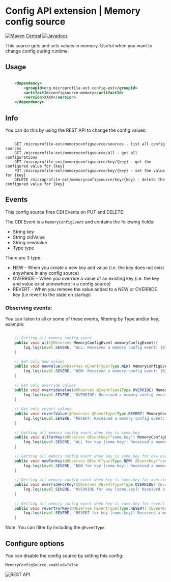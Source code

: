 # Config API extension | Memory config source

[![Maven Central](https://maven-badges.herokuapp.com/maven-central/org.microprofile-ext.config-ext/configsource-memory/badge.svg)](https://maven-badges.herokuapp.com/maven-central/org.microprofile-ext.config-ext/configsource-memory)
[![Javadocs](https://www.javadoc.io/badge/org.microprofile-ext.config-ext/configsource-memory.svg)](https://www.javadoc.io/doc/org.microprofile-ext.config-ext/configsource-memory)

This source gets and sets values in memory. Useful when you want to change config during runtime.

## Usage

```xml

    <dependency>
        <groupId>org.microprofile-ext.config-ext</groupId>
        <artifactId>configsource-memory</artifactId>
        <version>XXXX</version>
    </dependency>

```

## Info

You can do this by using the REST API to change the config values:

```

    GET /microprofile-ext/memoryconfigsource/sources - list all config sources
    GET /microprofile-ext/memoryconfigsource/all - get all configurations
    GET /microprofile-ext/memoryconfigsource/key/{key} - get the configured value for {key}
    PUT /microprofile-ext/memoryconfigsource/key/{key} - set the value for {key}
    DELETE /microprofile-ext/memoryconfigsource/key/{key} - delete the configured value for {key}

```

## Events

This config source fires CDI Events on PUT and DELETE:

The CDI Event is a `MemoryConfigEvent` and contains the following fields: 

* String key
* String oldValue
* String newValue 
* Type type

There are 3 type: 

* NEW - When you create a new key and value (i.e. the key does not exist anywhere in any config source)
* OVERRIDE - When you override a value of an existing key (i.e. the key and value exist somewhere in a config source)
* REVERT - When you remove the value added to a NEW or OVERRIDE key (i.e revert to the state on startup)

### Observing events:

You can listen to all or some of these events, filtering by Type and/or key, example:

```java

    // Getting all memory config event
    public void all(@Observes MemoryConfigEvent memoryConfigEvent){
        log.log(Level.SEVERE, "ALL: Received a memory config event: {0}", memoryConfigEvent);
    }
    
    // Get only new values
    public void newValue(@Observes @EventType(Type.NEW) MemoryConfigEvent memoryConfigEvent){
        log.log(Level.SEVERE, "NEW: Received a memory config event: {0}", memoryConfigEvent);
    }
    
    // Get only override values
    public void overrideValue(@Observes @EventType(Type.OVERRIDE) MemoryConfigEvent memoryConfigEvent){
        log.log(Level.SEVERE, "OVERRIDE: Received a memory config event: {0}", memoryConfigEvent);
    }
    
    // Get only revert values
    public void revertValue(@Observes @EventType(Type.REVERT) MemoryConfigEvent memoryConfigEvent){
        log.log(Level.SEVERE, "REVERT: Received a memory config event: {0}", memoryConfigEvent);
    }
    
    // Getting all memory config event when key is some.key
    public void allForKey(@Observes @EventKey("some.key") MemoryConfigEvent memoryConfigEvent){
        log.log(Level.SEVERE, "ALL for key [some.key]: Received a memory config event: {0}", memoryConfigEvent);
    }
    
    // Getting all memory config event when key is some.key for new events
    public void newForKey(@Observes @EventType(Type.NEW) @EventKey("some.key") MemoryConfigEvent memoryConfigEvent){
        log.log(Level.SEVERE, "NEW for key [some.key]: Received a memory config event: {0}", memoryConfigEvent);
    }
    
    // Getting all memory config event when key is some.key for override events
    public void overrideForKey(@Observes @EventType(Type.OVERRIDE) @EventKey("some.key") MemoryConfigEvent memoryConfigEvent){
        log.log(Level.SEVERE, "OVERRIDE for key [some.key]: Received a memory config event: {0}", memoryConfigEvent);
    }
    
    // Getting all memory config event when key is some.key for revert events
    public void revertForKey(@Observes @EventType(Type.REVERT) @EventKey("some.key") MemoryConfigEvent memoryConfigEvent){
        log.log(Level.SEVERE, "REVERT for key [some.key]: Received a memory config event: {0}", memoryConfigEvent);
    }

```

Note: You can filter by including the `@EventType`.

## Configure options

You can disable the config source by setting this config:
    
    MemoryConfigSource.enabled=false

![REST API](https://github.com/microprofile-extensions/config-ext/raw/master/configsource-memory/screenshot.png)
